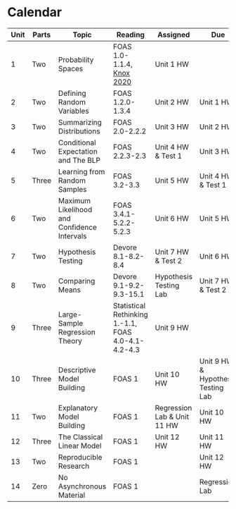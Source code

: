 # Calendar 

| Unit | Parts | Topic                                       | Reading                                                                                     | Assigned                    | Due                                |
|------|-------|---------------------------------------------|---------------------------------------------------------------------------------------------|-----------------------------|------------------------------------|
| 1    | Two   | Probability Spaces                          | FOAS 1.0-1.1.4, [Knox 2020](https://github.com/mids-w203/reading/blob/master/knox.2020.pdf) | Unit 1 HW                   |                                    |
| 2    | Two   | Defining Random Variables                   | FOAS 1.2.0-1.3.4                                                                            | Unit 2 HW                   | Unit 1 HW                          |
| 3    | Two   | Summarizing Distributions                   | FOAS 2.0-2.2.2                                                                              | Unit 3 HW                   | Unit 2 HW                          |
| 4    | Two   | Conditional Expectation and The BLP         | FOAS 2.2.3-2.3                                                                              | Unit 4 HW & Test 1          | Unit 3 HW                          |
| 5    | Three | Learning from Random Samples                | FOAS 3.2-3.3                                                                                | Unit 5 HW                   | Unit 4 HW & Test 1                 |
| 6    | Two   | Maximum Likelihood and Confidence Intervals | FOAS 3.4.1-5.2.2-5.2.3                                                                      | Unit 6 HW                   | Unit 5 HW                          |
| 7    | Two   | Hypothesis Testing                          | Devore 8.1-8.2-8.4                                                                          | Unit 7 HW & Test 2          | Unit 6 HW                          |
| 8    | Two   | Comparing Means                             | Devore 9.1-9.2-9.3-15.1                                                                     | Hypothesis Testing Lab      | Unit 7 HW & Test 2                 |
| 9    | Three | Large-Sample Regression Theory              | Statistical Rethinking 1.-1.1, FOAS 4.0-4.1-4.2-4.3                                         | Unit 9 HW                   |                                    |
| 10   | Three | Descriptive Model Building                  | FOAS 1                                                                                      | Unit 10 HW                  | Unit 9 HW & Hypothesis Testing Lab |
| 11   | Two   | Explanatory Model Building                  | FOAS 1                                                                                      | Regression Lab & Unit 11 HW | Unit 10 HW                         |
| 12   | Three | The Classical Linear Model                  | FOAS 1                                                                                      | Unit 12 HW                  | Unit 11 HW                         |
| 13   | Two   | Reproducible Research                       | FOAS 1                                                                                      |                             | Unit 12 HW                         |
| 14   | Zero  | No Asynchronous Material                    | FOAS 1                                                                                      |                             | Regression Lab                     |
